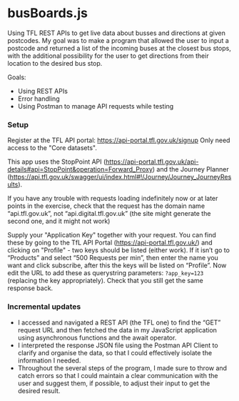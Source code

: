 ﻿# busBoards.js

Using TFL REST APIs to get live data about busses and directions at given postcodes.
My goal was to make a program that allowed the user to input a postcode and returned a list of the incoming buses at the closest bus stops, with the additional possibility for the user to get directions from their location to the desired bus stop.  

Goals:
- Using REST APIs
- Error handling
- Using Postman to manage API requests while testing

### Setup
Register at the TFL API portal: https://api-portal.tfl.gov.uk/signup
Only need access to the "Core datasets".

This app uses the StopPoint API (https://api-portal.tfl.gov.uk/api-details#api=StopPoint&operation=Forward_Proxy) and the Journey Planner (https://api.tfl.gov.uk/swagger/ui/index.html#!/Journey/Journey_JourneyResults).

If you have any trouble with requests loading indefinitely now or at later points in the exercise, check that the request has the domain name “api.tfl.gov.uk”, not “api.digital.tfl.gov.uk” (the site might generate the second one, and it might not work)

Supply your "Application Key" together with your request.
You can find these by going to the TfL API Portal (https://api-portal.tfl.gov.uk/) and clicking on "Profile" - two keys should be listed (either work). If it isn’t go to “Products” and select “500 Requests per min”, then enter the name you want and click subscribe, after this the keys will be listed on “Profile”. Now edit the URL to add these as querystring parameters: `?app_key=123` (replacing the key appropriately). Check that you still get the same response back.

### Incremental updates 
- I accessed and navigated a REST API (the TFL one) to find the “GET” request URL and then fetched the data in my JavaScript application using asynchronous functions and the await operator.
- I interpreted the response JSON file using the Postman API Client to clarify and organise the data, so that I could effectively isolate the information I needed.
- Throughout the several steps of the program, I made sure to throw and catch errors so that I could maintain a clear communication with the user and suggest them, if possible, to adjust their input to get the desired result.
